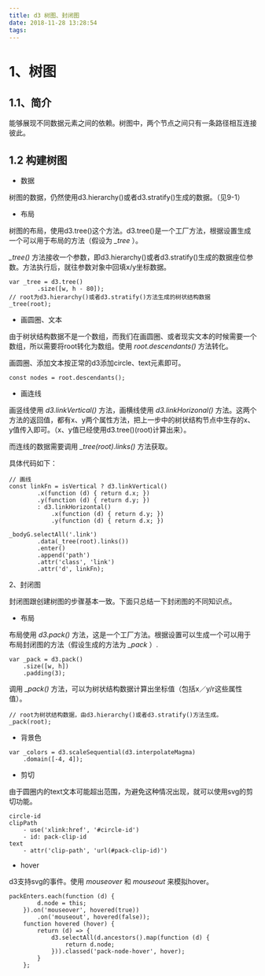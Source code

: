 ```yaml
---
title: d3 树图、封闭图
date: 2018-11-28 13:28:54
tags:
---
```

# 1、树图

## 1.1、简介
能够展现不同数据元素之间的依赖。树图中，两个节点之间只有一条路径相互连接彼此。

## 1.2 构建树图

- 数据

树图的数据，仍然使用d3.hierarchy()或者d3.stratify()生成的数据。（见9-1）

- 布局

树图的布局，使用d3.tree()这个方法。d3.tree()是一个工厂方法，根据设置生成一个可以用于布局的方法（假设为 *_tree* ）。 

*_tree()* 方法接收一个参数，即d3.hierarchy()或者d3.stratify()生成的数据座位参数。方法执行后，就往参数对象中回填x/y坐标数据。

```
var _tree = d3.tree()
        .size([w, h - 80]);
// root为d3.hierarchy()或者d3.stratify()方法生成的树状结构数据
_tree(root);
```


- 画圆圈、文本

由于树状结构数据不是一个数组，而我们在画圆圈、或者现实文本的时候需要一个数组，所以需要将root转化为数组。使用 *root.descendants()* 方法转化。

画圆圈、添加文本按正常的d3添加circle、text元素即可。

```
const nodes = root.descendants();
```

- 画连线

画竖线使用 *d3.linkVertical()* 方法，画横线使用 *d3.linkHorizonal()* 方法。这两个方法的返回值，都有x、y两个属性方法，把上一步中的树状结构节点中生存的x、y值传入即可。（x、y值已经使用d3.tree()(root)计算出来）。

而连线的数据需要调用 *_tree(root).links()* 方法获取。

具体代码如下：

```
// 画线
const linkFn = isVertical ? d3.linkVertical()
        .x(function (d) { return d.x; })
        .y(function (d) { return d.y; })
        : d3.linkHorizontal()
            .x(function (d) { return d.y; })
            .y(function (d) { return d.x; })

_bodyG.selectAll('.link')
        .data(_tree(root).links())
        .enter()
        .append('path')
        .attr('class', 'link')
        .attr('d', linkFn);
```

2、封闭图

封闭图跟创建树图的步骤基本一致。下面只总结一下封闭图的不同知识点。

- 布局

布局使用 *d3.pack()* 方法，这是一个工厂方法。根据设置可以生成一个可以用于布局封闭图的方法（假设生成的方法为 *_pack* ）.

```
var _pack = d3.pack()
    .size([w, h])
    .padding(3);
```

调用 *_pack()* 方法，可以为树状结构数据计算出坐标值（包括x／y/r这些属性值）。

```
// root为树状结构数据，由d3.hierarchy()或者d3.stratify()方法生成。
_pack(root);
```

- 背景色

```
var _colors = d3.scaleSequential(d3.interpolateMagma)
    .domain([-4, 4]);
```

- 剪切

由于圆圈内的text文本可能超出范围，为避免这种情况出现，就可以使用svg的剪切功能。

```
circle-id
clipPath
    - use('xlink:href', '#circle-id')
    - id: pack-clip-id
text
    - attr('clip-path', 'url(#pack-clip-id)')
```

- hover

d3支持svg的事件。使用 *mouseover* 和 *mouseout* 来模拟hover。

```
packEnters.each(function (d) {
        d.node = this;
    }).on('mouseover', hovered(true))
        .on('mouseout', hovered(false));
    function hovered (hover) {
        return (d) => {
            d3.selectAll(d.ancestors().map(function (d) {
                return d.node;
            })).classed('pack-node-hover', hover);
        }
    };
```
